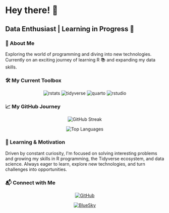 # Hey there! 👋

## Data Enthusiast | Learning in Progress 🚀

### 💬 About Me
Exploring the world of programming and diving into new technologies.
Currently on an exciting journey of learning R 📚 and expanding my data
skills.

### 🛠 My Current Toolbox

<div align="center">
<img src="https://img.shields.io/badge/RStats-8D33FF?logo=r&logoColor=white&style=for-the-badge" alt="rstats"/>
<img src="https://img.shields.io/badge/Tidyverse-1A162D?style=for-the-badge&logo=tidyverse&logoColor=white" alt="tidyverse"/>
<img src="https://img.shields.io/badge/Quarto-75AADB?style=for-the-badge&logo=quarto&logoColor=white" alt="quarto"/>
<img src="https://img.shields.io/badge/RStudio-75AADB?style=for-the-badge&logo=RStudio&logoColor=white" alt="rstudio"/>
</div>

### 📈 My GitHub Journey

<div align="center">
  
  ![GitHub Streak](https://github-readme-streak-stats.herokuapp.com/?user=rajodm&theme=default&hide_border=true)
  
  ![Top Languages](https://github-readme-stats.vercel.app/api/top-langs/?username=rajodm&layout=compact&hide_border=true)
</div>

### 🌱 Learning & Motivation
Driven by constant curiosity, I'm focused on solving interesting problems and growing my skills in R programming, the Tidyverse ecosystem, and data science. Always eager to learn, explore new technologies, and turn challenges into opportunities.

### 📬 Connect with Me
<div align="center">

[![GitHub](https://img.shields.io/badge/GitHub-rajodm-black?style=for-the-badge&logo=github&logoColor=white)](https://github.com/rajodm)

[![BlueSky](https://img.shields.io/badge/BlueSky-rajodm-blue?style=for-the-badge&logo=bluesky&logoColor=white)](https://bsky.app/profile/rajodm.bsky.social)

</div>
